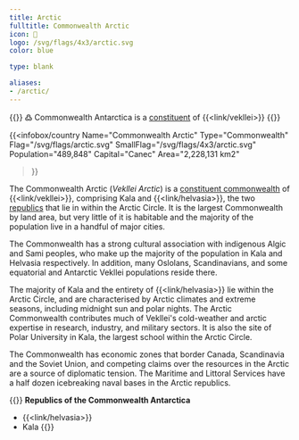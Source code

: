 ```yaml
---
title: Arctic
fulltitle: Commonwealth Arctic
icon: 🌹
logo: /svg/flags/4x3/arctic.svg
color: blue

type: blank

aliases:
- /arctic/
---
```

{{<note>}}
߷ Commonwealth Antarctica is a [constituent](/constituents/) of {{<link/vekllei>}}
{{</note>}}

{{<infobox/country
   Name="Commonwealth Arctic"
   Type="Commonwealth"
   Flag="/svg/flags/arctic.svg"
   SmallFlag="/svg/flags/4x3/arctic.svg"
   Population="489,848"
   Capital="Canec"
   Area="2,228,131 km2"
 >}}

The <span class="fi fi-arctic"></span> Commonwealth Arctic (*Vekllei Arctic*) is a [constituent commonwealth](/constituents/) of {{<link/vekllei>}}, comprising Kala and {{<link/helvasia>}}, the two [republics](/republics/) that lie in within the Arctic Circle. It is the largest Commonwealth by land area, but very little of it is habitable and the majority of the population live in a handful of major cities.

The Commonwealth has a strong cultural association with indigenous Algic and Sami peoples, who make up the majority of the population in Kala and Helvasia respectively. In addition, many Oslolans, Scandinavians, and some equatorial and Antarctic Vekllei populations reside there.

The majority of Kala and the entirety of {{<link/helvasia>}} lie within the Arctic Circle, and are characterised by Arctic climates and extreme seasons, including midnight sun and polar nights. The Arctic Commonwealth contributes much of Vekllei's cold-weather and arctic expertise in research, industry, and military sectors. It is also the site of Polar University in Kala, the largest school within the Arctic Circle.

The Commonwealth has economic zones that border Canada, Scandinavia and the Soviet Union, and competing claims over the resources in the Arctic are a source of diplomatic tension. The Maritime and Littoral Services have a half dozen icebreaking naval bases in the Arctic republics.

{{<note panel>}}
**Republics of the Commonwealth Antarctica**

* {{<link/helvasia>}}
* Kala
{{</note>}}
